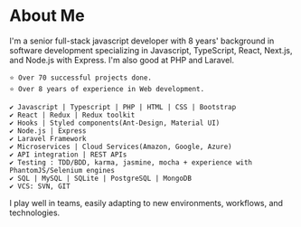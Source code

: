 # About Me

I'm a senior full-stack javascript developer with 8 years' background in software development specializing in Javascript, TypeScript, React, Next.js, and Node.js with Express. I'm also good at PHP and Laravel.
```
⭐️ Over 70 successful projects done.
⭐️ Over 8 years of experience in Web development.
```

```
✔️ Javascript | Typescript | PHP | HTML | CSS | Bootstrap
✔️ React | Redux | Redux toolkit
✔️ Hooks | Styled components(Ant-Design, Material UI)
✔️ Node.js | Express
✔️ Laravel Framework
✔️ Microservices | Cloud Services(Amazon, Google, Azure)
✔️ API integration | REST APIs
✔️ Testing : TDD/BDD, karma, jasmine, mocha + experience with PhantomJS/Selenium engines
✔️ SQL | MySQL | SQLite | PostgreSQL | MongoDB
✔️ VCS: SVN, GIT
```


I play well in teams, easily adapting to new environments, workflows, and technologies.
